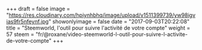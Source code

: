 +++
draft = false
image = "https://res.cloudinary.com/hpiynhbhq/image/upload/v1511399739/yw98igvias9fr5nfeynf.jpg"
showonlyimage = false
date = "2017-09-03T20:22:08"
title = "Steemworld, l'outil pour suivre l'activité de votre compte"
weight = 57
steem = "fr/@roxane/video-steemworld-l-outil-pour-suivre-l-activite-de-votre-compte"
+++

<!--more-->

